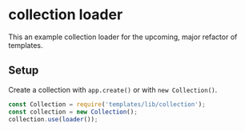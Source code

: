 # collection loader

This an example collection loader for the upcoming, major refactor of templates.

## Setup

Create a collection with `app.create()` or with `new Collection()`. 

```js
const Collection = require('templates/lib/collection');
const collection = new Collection();
collection.use(loader());
```

